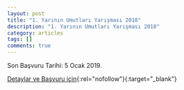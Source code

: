 ```yaml
---
layout: post
title: "1. Yarının Umutları Yarışması 2018"
description: "1. Yarının Umutları Yarışması 2018"
category: articles
tags: []
comments: true
---
```


Son Başvuru Tarihi: 5 Ocak 2019.

[Detaylar ve Başvuru için](http://yarinaumutol.com/1-yarinin-umutlari-yarismasi-2018/?utm_source=edebiyatyarismalari.com&utm_medium=affiliate){:rel="nofollow"}{:target="_blank"}
